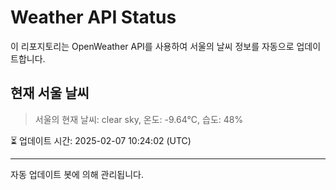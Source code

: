 
# Weather API Status

이 리포지토리는 OpenWeather API를 사용하여 서울의 날씨 정보를 자동으로 업데이트합니다.

## 현재 서울 날씨
> 서울의 현재 날씨: clear sky, 온도: -9.64°C, 습도: 48%

⏳ 업데이트 시간: 2025-02-07 10:24:02 (UTC)

---
자동 업데이트 봇에 의해 관리됩니다.
